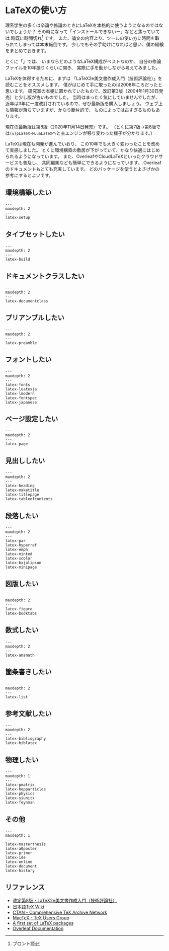 # LaTeXの使い方

理系学生の多くは卒論や修論のときにLaTeXを本格的に使うようになるのではないでしょうか？
その時になって「インストールできないー」などと焦っていては 時既に時間切れ[^bronto] です。
また、論文の内容より、ツールの使い方に時間を取られてしまっては本末転倒です。
少しでもその手助けになればと思い、僕の経験をまとめておきます。

とくに「[](./latex-masterthesis.md)」では、
いまならどのようなLaTeX構成がベストなのか、
自分の修論ファイルを10年振りくらいに開き、
実際に手を動かしながら考えてみました。

[^bronto]: ブロント語

LaTeXを体得するために、まずは
「LaTeX2e美文書作成入門（技術評論社）」を読むことをオススメします。
僕がはじめて手に取ったのは2008年ころだったと思います。
研究室の本棚に置かれていたもので、改訂第3版（2004年1月30日発売）と少し版が古いものでした。
当時はまったく気にしていませんでしたが、
近年は3年に一度改訂されているので、ぜひ最新版を購入しましょう。
ウェブ上も情報が落ちていますが、かなり断片的で、
ものによっては古すぎるものもあります。

現在の最新版は第8版（2020年11月14日発売）です。
（とくに第7版→第8版では``(u)pLaTeX``→``LuaLaTeX``へと主エンジンが移り変わった様子が分かります。）

LaTeXは現在も開発が進んでいおり、
この10年でも大きく変わったことを改めて実感しました。
とくに環境構築の敷居が下がっていて、かなり快適にはじめられるようになっています。
また、OverleafやCloudLaTeXといったクラウドサービスも普及し、
共同編集なども簡単にできるようになっています。
Overleafのドキュメントもとても充実しています。
どのパッケージを使うとよさげかの参考にするとよいです。

## 環境構築したい

```{toctree}
---
maxdepth: 2
---
latex-setup
```

## タイプセットしたい

```{toctree}
---
maxdepth: 2
---
latex-build
```

## ドキュメントクラスしたい

```{toctree}
---
maxdepth: 2
---
latex-documentclass
```

## プリアンブルしたい

```{toctree}
---
maxdepth: 2
---
latex-preamble
```


## フォントしたい

```{toctree}
---
maxdepth: 2
---
latex-fonts
latex-luatexja
latex-lmodern
latex-fontspec
latex-japanese
```

## ページ設定したい

```{toctree}
---
maxdepth: 2
---
latex-page
```

## 見出ししたい

```{toctree}
---
maxdepth: 2
---
latex-heading
latex-maketitle
latex-titlepage
latex-tableofcontents
```

## 段落したい

```{toctree}
---
maxdepth: 2
---
latex-par
latex-hyperref
latex-emph
latex-minted
latex-xcolor
latex-bxjalipsum
latex-minipage
```

## 図版したい

```{toctree}
---
maxdepth: 2
---
latex-figure
latex-booktabs
```

## 数式したい

```{toctree}
---
maxdepth: 2
---
latex-amsmath
```

## 箇条書きしたい

```{toctree}
---
maxdepth: 2
---
latex-list
```

## 参考文献したい

```{toctree}
---
maxdepth: 2
---
latex-bibliography
latex-biblatex
```

## 物理したい

```{toctree}
---
maxdepth: 1
---
latex-pmatrix
latex-hepparticles
latex-physics
latex-siunitx
latex-feynman
```

## その他

```{toctree}
---
maxdepth: 1
---
latex-masterthesis
latex-a0poster
latex-primer
latex-ide
latex-online
latex-document
latex-history
```

## リファレンス

- [改定第8版・LaTeX2e美文書作成入門（技術評論社）](https://gihyo.jp/book/2020/978-4-297-11712-2)
- [日本語TeX Wiki](https://texwiki.texjp.org)
- [CTAN - Comprehensive TeX Archive Network](https://ctan.org/)
- [MacTeX - TeX Users Group](https://tug.org/mactex/)
- [A first set of LaTeX packages](https://tug.org/TUGboat/tb41-2/tb128heff-packages.pdf)
- [Overleaf Documentation](https://www.overleaf.com/learn)
